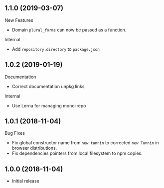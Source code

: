 ## 1.1.0 (2019-03-07)

New Features

- Domain `plural_forms` can now be passed as a function.

Internal

- Add `repository.directory` to `package.json`

## 1.0.2 (2019-01-19)

Documentation

- Correct documentation unpkg links

Internal

- Use Lerna for managing mono-repo

## 1.0.1 (2018-11-04)

Bug Fixes

- Fix global constructor name from `new tannin` to corrected `new Tannin` in browser distributions.
- Fix dependencies pointers from local filesystem to npm copies.

## 1.0.0 (2018-11-04)

- Initial release
